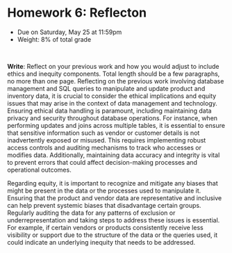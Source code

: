 # Homework 6: Reflecton

- Due on Saturday, May 25 at 11:59pm
- Weight: 8% of total grade

<br>

**Write**: Reflect on your previous work and how you would adjust to include ethics and inequity components. Total length should be a few paragraphs, no more than one page.
Reflecting on the previous work involving database management and SQL queries to manipulate and update product and inventory data, it is crucial to consider the ethical implications and equity issues that may arise in the context of data management and technology. Ensuring ethical data handling is paramount, including maintaining data privacy and security throughout database operations. For instance, when performing updates and joins across multiple tables, it is essential to ensure that sensitive information such as vendor or customer details is not inadvertently exposed or misused. This requires implementing robust access controls and auditing mechanisms to track who accesses or modifies data. Additionally, maintaining data accuracy and integrity is vital to prevent errors that could affect decision-making processes and operational outcomes.

Regarding equity, it is important to recognize and mitigate any biases that might be present in the data or the processes used to manipulate it. Ensuring that the product and vendor data are representative and inclusive can help prevent systemic biases that disadvantage certain groups. Regularly auditing the data for any patterns of exclusion or underrepresentation and taking steps to address these issues is essential. For example, if certain vendors or products consistently receive less visibility or support due to the structure of the data or the queries used, it could indicate an underlying inequity that needs to be addressed.






